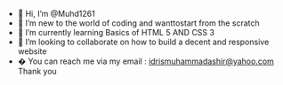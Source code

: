- 👋 Hi, I’m @Muhd1261
- 👀 I’m new to the world of coding and wanttostart from the scratch
- 🌱 I’m currently learning Basics of HTML 5 AND CSS 3
- 💞️ I’m looking to collaborate on how to build a decent and responsive website 
- �  You can reach me via my email : idrismuhammadashir@yahoo.com
Thank you

<!---
Muhd1261/Muhd1261 is a ✨ special ✨ repository because its `README.md` (this file) appears on your GitHub profile.
You can click the Preview link to take a look at your changes.
--->
